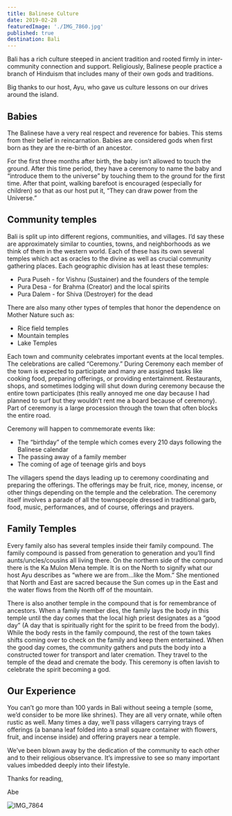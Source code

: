 ```yaml
---
title: Balinese Culture
date: 2019-02-28
featuredImage: './IMG_7860.jpg'
published: true
destination: Bali
---
```


Bali has a rich culture steeped in ancient tradition and rooted firmly in inter-community connection and support. Religiously, Balinese people practice a branch of Hinduism that includes many of their own gods and traditions.

Big thanks to our host, Ayu, who gave us culture lessons on our drives around the island.

## Babies

The Balinese have a very real respect and reverence for babies. This stems from their belief in reincarnation. Babies are considered gods when first born as they are the re-birth of an ancestor. 

For the first three months after birth, the baby isn’t allowed to touch the ground. After this time period, they have a ceremony to name the baby and “introduce them to the universe” by touching them to the ground for the first time. After that point, walking barefoot is encouraged (especially for children) so that as our host put it, “They can draw power from the Universe.”

## Community temples

Bali is split up into different regions, communities, and villages. I’d say these are approximately similar to counties, towns, and neighborhoods as we think of them in the western world. Each of these has its own several temples which act as oracles to the divine as well as crucial community gathering places. Each geographic division has at least these temples:
* Pura Puseh - for Vishnu (Sustainer) and the founders of the temple
* Pura Desa - for Brahma (Creator) and the local spirits
* Pura Dalem - for Shiva (Destroyer) for the dead

There are also many other types of temples that honor the dependence on Mother Nature such as:
* Rice field temples
* Mountain temples
* Lake Temples

Each town and community celebrates important events at the local temples. The celebrations are called “Ceremony.” During Ceremony each member of the town is expected to participate and many are assigned tasks like cooking food, preparing offerings, or providing entertainment. Restaurants, shops, and sometimes lodging will shut down during ceremony because the entire town participates (this really annoyed me one day because I had planned to surf but they wouldn’t rent me a board because of ceremony). Part of ceremony is a large procession through the town that often blocks the entire road.

Ceremony will happen to commemorate events like:
* The “birthday” of the temple which comes every 210 days following the Balinese calendar
* The passing away of a family member
* The coming of age of teenage girls and boys

The villagers spend the days leading up to ceremony coordinating and preparing the offerings. The offerings may be fruit, rice, money, incense, or other things depending on the temple and the celebration. The ceremony itself involves a parade of all the townspeople dressed in traditional garb, food, music, performances, and of course, offerings and prayers.

## Family Temples

Every family also has several temples inside their family compound. The family compound is passed from generation to generation and you’ll find aunts/uncles/cousins all living there. On the northern side of the compound there is the Ka Mulon Mena temple. It is on the North to signify what our host Ayu describes as “where we are from...like the Mom.” She mentioned that North and East are sacred because the Sun comes up in the East and the water flows from the North off of the mountain.

There is also another temple in the compound that is for remembrance of ancestors. When a family member dies, the family lays the body in this temple until the day comes that the local high priest designates as a “good day” (A day that is spiritually right for the spirit to be freed from the body). While the body rests in the family compound, the rest of the town takes shifts coming over to check on the family and keep them entertained. When the good day comes, the community gathers and puts the body into a constructed tower for transport and later cremation. They travel to the temple of the dead and cremate the body. This ceremony is often lavish to celebrate the spirit becoming a god.

## Our Experience

You can’t go more than 100 yards in Bali without seeing a temple (some, we’d consider to be more like shrines). They are all very ornate, while often rustic as well. Many times a day, we’ll pass villagers carrying trays of offerings (a banana leaf folded into a small square container with flowers, fruit, and incense inside) and offering prayers near a temple.

We’ve been blown away by the dedication of the community to each other and to their religious observance. It’s impressive to see so many important values imbedded deeply into their lifestyle.

Thanks for reading,

Abe

![IMG_7864](/IMG_7864.jpg)
